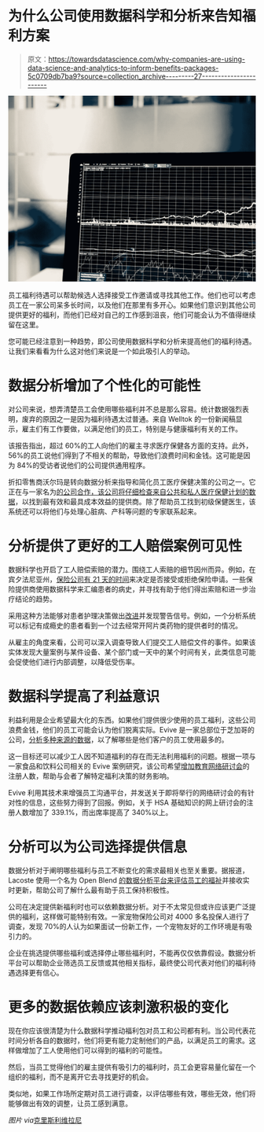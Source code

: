 # 为什么公司使用数据科学和分析来告知福利方案

> 原文：<https://towardsdatascience.com/why-companies-are-using-data-science-and-analytics-to-inform-benefits-packages-5c0709db7ba9?source=collection_archive---------27----------------------->

![](img/1ce14681c409bd28713a3c59cde501c0.png)

员工福利待遇可以帮助候选人选择接受工作邀请或寻找其他工作。他们也可以考虑员工在一家公司呆多长时间，以及他们在那里有多开心。如果他们意识到其他公司提供更好的福利，而他们已经对自己的工作感到沮丧，他们可能会认为不值得继续留在这里。

您可能已经注意到一种趋势，即公司使用数据科学和分析来提高他们的福利待遇。让我们来看看为什么这对他们来说是一个如此吸引人的举动。

# 数据分析增加了个性化的可能性

对公司来说，想弄清楚员工会使用哪些福利并不总是那么容易。统计数据强烈表明，废弃的原因之一是因为福利待遇太过普通。来自 Welltok 的一份新闻稿显示，雇主们有工作要做，以满足他们的员工，特别是与健康福利有关的工作。

该报告指出，超过 60%的工人向他们的雇主寻求医疗保健各方面的支持。此外，56%的员工说他们得到了不相关的帮助，导致他们浪费时间和金钱。这可能是因为 84%的受访者说他们的公司提供通用程序。

折扣零售商沃尔玛是转向数据分析来指导和简化员工医疗保健决策的公司之一。它正在与一家名为[的公司合作，该公司将仔细检查来自公共和私人医疗保健计划的数据](https://www.modernhealthcare.com/patient-care/walmart-test-new-healthcare-services-workers)，以找到最有效和最具成本效益的提供商。除了帮助员工找到初级保健医生，该系统还可以将他们与处理心脏病、产科等问题的专家联系起来。

# 分析提供了更好的工人赔偿案例可见性

数据科学也开启了工人赔偿索赔的潜力。围绕工人索赔的细节因州而异。例如，在宾夕法尼亚州，[保险公司有 21 天的时间](https://www.pa-workers-comp-lawyers.com/practice-areas/workers-compensation-benefits/)来决定是否接受或拒绝保险申请。一些保险提供商使用数据科学来汇编患者的病史，并寻找有助于他们得出索赔和进一步治疗结论的趋势。

采用这种方法能够对患者护理决策做出[改进](https://riskandinsurance.com/big-data-can-drive-better-outcomes-for-workers-comp-this-platform-proves-it/)并发现警告信号。例如，一个分析系统可以标记有成瘾史的患者看到一个过去经常开阿片类药物的提供者时的情况。

从雇主的角度来看，公司可以深入调查导致人们提交工人赔偿文件的事件。如果该实体发现大量案例与某件设备、某个部门或一天中的某个时间有关，此类信息可能会促使他们进行内部调整，以降低受伤率。

# 数据科学提高了利益意识

利益利用是企业希望最大化的东西。如果他们提供很少使用的员工福利，这些公司浪费金钱，他们的员工可能会认为他们脱离实际。Evive 是一家总部位于芝加哥的公司，[分析多种来源的数据](https://www.builtinchicago.org/2019/10/30/chicago-tech-companies-using-data-drive-business)，以了解哪些是他们客户的员工使用最多的。

这一目标还可以减少工人因不知道福利的存在而无法利用福利的问题。根据一项与一家食品和饮料公司相关的 Evive 案例研究，该公司希望[增加教育网络研讨会](https://goevive.com/impact/)的注册人数，帮助与会者了解特定福利决策的财务影响。

Evive 利用其技术来增强员工沟通平台，并发送关于即将举行的网络研讨会的有针对性的信息，这些努力得到了回报。例如，关于 HSA 基础知识的网上研讨会的注册人数增加了 339.1%，而出席率提高了 340%以上。

# 分析可以为公司选择提供信息

数据分析对于阐明哪些福利与员工不断变化的需求最相关也至关重要。据报道，Lacoste 使用一个名为 Open Blend [的数据分析平台来评估员工的福祉](https://www.bbc.com/news/business-49165358)并接收实时更新，帮助公司了解什么最有助于员工保持积极性。

公司在决定提供新福利时也可以依赖数据分析。对于不太常见但或许应该更广泛提供的福利，这样做可能特别有效。一家宠物保险公司对 4000 多名投保人进行了调查，发现 70%的人认为如果面试一份新工作，一个宠物友好的工作环境是有吸引力的。

企业在挑选提供哪些福利或选择停止哪些福利时，不能再仅仅依靠假设。数据分析平台可以帮助企业筛选员工反馈或其他相关指标，最终使公司代表对他们的福利待遇选择更有信心。

# 更多的数据依赖应该刺激积极的变化

现在你应该很清楚为什么数据科学推动福利包对员工和公司都有利。当公司代表花时间分析各自的数据时，他们将更有能力定制他们的产品，以满足员工的需求。这样做增加了工人使用他们可以得到的福利的可能性。

然后，当员工觉得他们的雇主提供有吸引力的福利时，员工会更容易量化留在一个组织的福利，而不是离开它去寻找更好的机会。

类似地，如果工作场所定期对员工进行调查，以评估哪些有效，哪些无效，他们将能够做出有效的调整，让员工感到满意。

*图片 via*[克里斯利维拉尼 ](https://unsplash.com/@chrisliverani?utm_source=unsplash&utm_medium=referral&utm_content=creditCopyText)